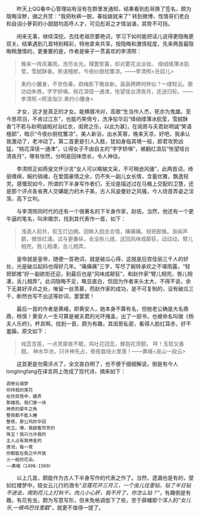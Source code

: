 &emsp;&emsp;昨天上QQ看中心管理站有没有在群里发通知，结果看到彪哥换了签名，颇为隐晦淫秽，摘之共赏：“我把秋裤一脱，春姑娘就来了” 转到微博，性情哥们老白和自诩小萝莉的小甜甜均高呼人才，可见彪哥之才情汹涌，其势不可挡。

&emsp;&emsp;闲来无事，继续深挖，去找老祖宗要艳词，学习下如何能把话儿说得更隐晦更双关。结果遇到几首特别精彩，特地拿来共享。按隐晦和激情程度，先来两首最隐晦稍激情的，更重要的是，作者是柴子一贯喜欢的李清照：

> 晚来一阵风兼雨，洗尽炎光。理罢笙簧，却对菱花淡淡妆。 绛绡缕薄冰肌莹，雪腻酥香。笑语檀郎，今夜纱厨枕簟凉。——李清照<丑奴儿>

> 素约小腰身，不奈伤春。疏梅影下晚妆新。袅袅娉娉何样似？一缕轻云。歌功动朱唇，字字娇嗔。桃花深径一通津。怅望瑶台清夜月，还送归轮。——李清照.<照浪淘沙.素约小腰身>

&emsp;&emsp;才女，这才是真正的才女。能横眉冷对，高歌“生当作人杰，死亦为鬼雄。至今思项羽，不肯过江东”，也能巧笑倩兮，洗净铅华后“绛绡缕薄冰肌莹，雪腻酥香”[不若与赵明诚相对浴红衣，闺房之乐，以此为甚]，在闺房与夫君赵明诚“笑语檀郎”，暗示“今夜纱厨枕簟凉”。美人新浴，出水芙蓉，晚来天凉，好吧，我承认我激动了，老冲动了。第二首更是引人入胜，犹如身临其境一般，郎君攻势凶猛，“桃花深径一通津”，让得女子不由自主的“字字娇嗔”，被翻红浪后“怅望瑶台清夜月”，哪有怅然，分明是回味悠长，令人神往。

&emsp;&emsp;李清照正如燕叟文怀沙言“女人可以略输文采，不可稍逊风骚”，此两首词，绮丽缠绵，婉约销魂，在爱国豪情之余，仍不失一副儿女长情，含蓄优雅，飘逸轻灵。感慨现如今，所谓的下半身写作者们，无论是描述过在马桶上交配的卫慧，还是那个评点各省男人交媾能力的木子美，古人风姿曼妙之风骚，今人绕首弄姿之淫荡，高下立判。

&emsp;&emsp;与李清照同时代的还有一个很著名的下半身作家，赵佶。当然，他还有一个更牛逼的笔名，叫宋徽宗，找到其代表作一首，如下：

> 浅酒人前共，软玉灯边拥。回眸入抱总合情，痛痛痛。轻把郎推。渐闻声颤，微惊红涌。试与更番纵，全没些儿缝，这回风味成颠狂，动动动，臂儿相兜，唇儿相凑，舌儿相弄。

&emsp;&emsp;皇帝就是皇帝，随便一首艳词，就是破瓜心得，这就是后宫佳丽三千人的好处，光是破瓜起码也得好几年。“痛痛痛”三字，写尽了婉转承欢之不堪雨露，“轻把郎推”好一副欲拒还迎，到最后也是“风味成颠狂”，和赵作家“臂儿相兜，唇儿相凑，舌儿相弄”。此词隐晦不足，略显直白，但因为作者来头太大，不得不说，余下无甚好评点之处，唯留一丝羡慕，而赵作家的成功，是不可复制的，没有破瓜三千，断然也写不出这等妙词，罢罢罢！

&emsp;&emsp;最后一首的作者是黄峨，即黄安人，她本身不算有名，但她老公确是大名鼎鼎，杨慎！黄安人一生可算是被夫君的光环掩盖，出了一部书，也被命名叫做《杨夫人乐府》，杯具啊。找到一首，颇为有趣，其闺房私密，看得人脸红耳赤，好不羞臊。原文如下：

> 戏蕊含莲，一点灵犀夜不眠，鸡吐花冠蕊，蜂抱花须颤。 咩！玉软又香甜。 神水华池，只许神先占，夜夜栽培火里莲！——黄峨<巫山一段云>

&emsp;&emsp;这首更是勿需评点了，全文直白明了，也不便于细细解说，倒是有今人longtingfang在译言网上改成了现代诗，摘来如下：

```
调寄云端梦
你持我的莲花
在你双唇中，嬉弄
那雌蕊。我们拿一块
神奇的犀牛之角
整夜都不能入睡
整夜，那公鸡的华冠
屹立。噢，我甜蜜芬芳的
珠玉！我只允许我的
主人占有我神圣的
莲池，每一夜
你都能在我之中开放
火一般的花朵。
——黄峨（1498-1569）
```

&emsp;&emsp;以上几首，颇能作为古人下半身写作的代表之作了。当然，遗漏也是有的，譬如红楼梦中，妓女云儿行的酒令“_豆蔻花开三月三，一个虫儿往里钻，钻了半日钻不进去，爬到花儿上打秋千。肉儿小心肝，我不开了，你怎么钻？_”，有趣倒是有趣，有花有虫，颇为写意写形，但未免格调低下了些，至于薛蟠那个浑人的“_女儿乐,一根鸡巴往里戳_”，就更不值得一提了。

<!-- ##{"timestamp":1298791536}## -->